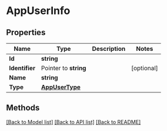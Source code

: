 # AppUserInfo

## Properties

Name | Type | Description | Notes
------------ | ------------- | ------------- | -------------
**Id** | **string** |  | 
**Identifier** | Pointer to **string** |  | [optional] 
**Name** | **string** |  | 
**Type** | [**AppUserType**](AppUserType.md) |  | 

## Methods


[[Back to Model list]](../README.md#documentation-for-models) [[Back to API list]](../README.md#documentation-for-api-endpoints) [[Back to README]](../README.md)


